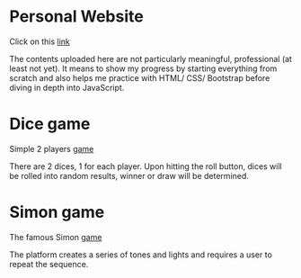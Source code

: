 # Personal Website

Click on this [link](https://nguyenan11.github.io/WebDevelopment/personalWeb/)

The contents uploaded here are not particularly meaningful, professional 
(at least not yet). It means to show my progress by starting everything from 
scratch and also helps me practice with HTML/ CSS/ Bootstrap before diving in 
depth into JavaScript.

# Dice game

Simple 2 players [game](https://nguyenan11.github.io/WebDevelopment/rollingDiceGame/dice.html)

There are 2 dices, 1 for each player. Upon hitting the roll button, dices will 
be rolled into random results, winner or draw will be determined.

# Simon game

The famous Simon [game](https://nguyenan11.github.io/WebDevelopment/simonGame/)

The platform creates a series of tones and lights and requires a user to repeat 
the sequence.